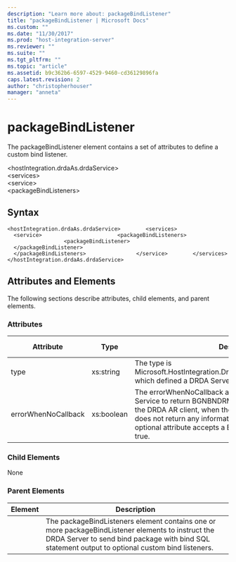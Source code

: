 ```yaml
---
description: "Learn more about: packageBindListener"
title: "packageBindListener | Microsoft Docs"
ms.custom: ""
ms.date: "11/30/2017"
ms.prod: "host-integration-server"
ms.reviewer: ""
ms.suite: ""
ms.tgt_pltfrm: ""
ms.topic: "article"
ms.assetid: b9c362b6-6597-4529-9460-cd36129896fa
caps.latest.revision: 2
author: "christopherhouser"
manager: "anneta"
---
```

# packageBindListener
The packageBindListener element contains a set of attributes to define a custom bind listener.  
  
 \<hostIntegration.drdaAs.drdaService>  
\<services>  
\<service>  
\<packageBindListeners>  
  
## Syntax  
  
```  
<hostIntegration.drdaAs.drdaService>        <services>                <service>                        <packageBindListeners>                                <packageBindListener>                                </packageBindListener>                        </packageBindListeners>                </service>        </services></hostIntegration.drdaAs.drdaService>  
```  
  
## Attributes and Elements  
 The following sections describe attributes, child elements, and parent elements.  
  
### Attributes  
  
|Attribute|Type|Description|Required|Default Value|  
|---------------|----------|-----------------|--------------|-------------------|  
|type|xs:string|The type is Microsoft.HostIntegration.Drda.Common.PackageBindListener, which defined a DRDA Server custom bind listener.|true|n/a|  
|errorWhenNoCallback|xs:boolean|The errorWhenNoCallback attribute instructs the DRDA Service to return BGNBNDRM (Begin Bind Reply Message) to the DRDA AR client, when the custom bind listener component does not return any information on the callback interface. This optional attribute accepts a Boolean value. The default value is true.|false|true|  
  
### Child Elements  
 None  
  
### Parent Elements  
  
|Element|Description|  
|-------------|-----------------|  
||The packageBindListeners element contains one or more packageBindListener elements to instruct the DRDA Server to send bind package with bind SQL statement output to optional custom bind listeners.|
